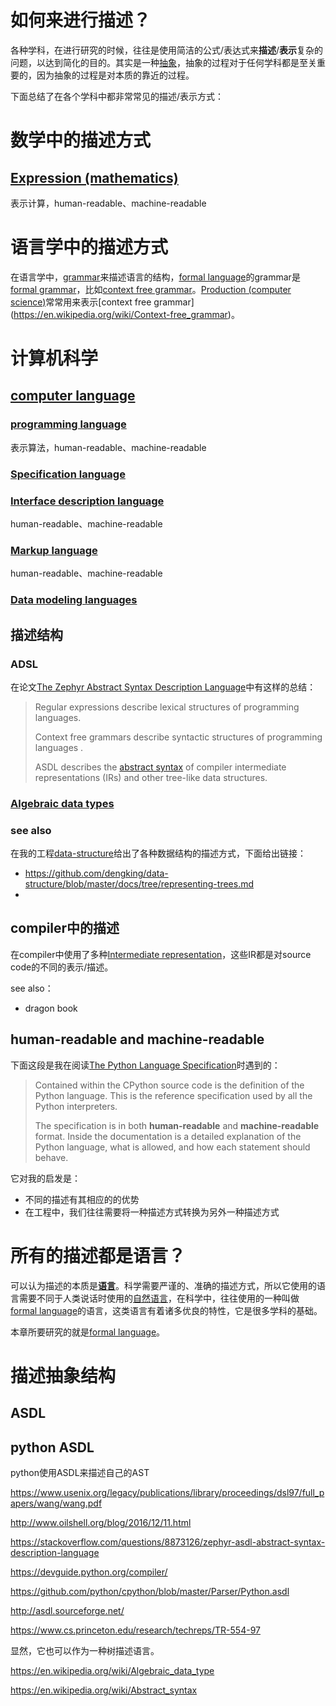 # 如何来进行描述？

各种学科，在进行研究的时候，往往是使用简洁的公式/表达式来**描述**/**表示**复杂的问题，以达到简化的目的。其实是一种[抽象](https://en.wikipedia.org/wiki/Abstraction)，抽象的过程对于任何学科都是至关重要的，因为抽象的过程是对本质的靠近的过程。

下面总结了在各个学科中都非常常见的描述/表示方式：

# 数学中的描述方式

## [Expression (mathematics)](https://en.wikipedia.org/wiki/Expression_(mathematics))

表示计算，human-readable、machine-readable



# 语言学中的描述方式

在语言学中，[grammar](https://en.wikipedia.org/wiki/Grammar)来描述语言的结构，[formal language](https://en.wikipedia.org/wiki/Well-formed_formula)的grammar是[formal grammar](https://en.wikipedia.org/wiki/Formal_grammar)，比如[context free grammar](https://en.wikipedia.org/wiki/Context-free_grammar)。[Production (computer science)](https://en.wikipedia.org/wiki/Production_(computer_science))常常用来表示[context free grammar](https://en.wikipedia.org/wiki/Context-free_grammar)。



# 计算机科学

## [сomputer language](https://en.wikipedia.org/wiki/Computer_language)

### [programming language](https://en.wikipedia.org/wiki/Programming_language)

表示算法，human-readable、machine-readable

### [Specification language](https://en.wikipedia.org/wiki/Specification_language)



### [Interface description language](https://en.wikipedia.org/wiki/Interface_description_language)

human-readable、machine-readable

### [Markup language](https://en.wikipedia.org/wiki/Markup_language)

human-readable、machine-readable



### [Data modeling languages](https://en.wikipedia.org/wiki/Category:Data_modeling_languages)

## 描述结构

### ADSL

在论文[The Zephyr Abstract Syntax Description Language](https://www.cs.princeton.edu/research/techreps/TR-554-97)中有这样的总结：

> Regular expressions describe lexical structures  of programming languages.
>
> Context free grammars describe syntactic structures of programming languages .
>
> ASDL describes the [abstract syntax](https://en.wikipedia.org/wiki/Abstract_syntax)  of compiler intermediate representations (IRs) and other tree-like data
> structures.

### [Algebraic data types](https://en.wikipedia.org/wiki/Algebraic_data_type)

### see also

在我的工程[data-structure](https://github.com/dengking/data-structure)给出了各种数据结构的描述方式，下面给出链接：

- https://github.com/dengking/data-structure/blob/master/docs/tree/representing-trees.md
- 

## compiler中的描述

在compiler中使用了多种[Intermediate representation](https://en.wikipedia.org/wiki/Intermediate_representation)，这些IR都是对source code的不同的表示/描述。

see also：

- dragon book





## human-readable and machine-readable 

下面这段是我在阅读[The Python Language Specification](https://realpython.com/cpython-source-code-guide/#the-python-language-specification)时遇到的：

> Contained within the CPython source code is the definition of the Python language. This is the reference specification used by all the Python interpreters.
>
> The specification is in both **human-readable** and **machine-readable** format. Inside the documentation is a detailed explanation of the Python language, what is allowed, and how each statement should behave.

它对我的启发是：

- 不同的描述有其相应的的优势
- 在工程中，我们往往需要将一种描述方式转换为另外一种描述方式



# 所有的描述都是语言？

可以认为描述的本质是[**语言**](https://en.wikipedia.org/wiki/Language)。科学需要严谨的、准确的描述方式，所以它使用的语言需要不同于人类说话时使用的[自然语言](https://en.wikipedia.org/wiki/Natural_language)，在科学中，往往使用的一种叫做[formal language](https://en.wikipedia.org/wiki/Well-formed_formula)的语言，这类语言有着诸多优良的特性，它是很多学科的基础。

本章所要研究的就是[formal language](https://en.wikipedia.org/wiki/Well-formed_formula)。













# 描述抽象结构



## ASDL

## python ASDL

python使用ASDL来描述自己的AST

https://www.usenix.org/legacy/publications/library/proceedings/dsl97/full_papers/wang/wang.pdf

http://www.oilshell.org/blog/2016/12/11.html

https://stackoverflow.com/questions/8873126/zephyr-asdl-abstract-syntax-description-language

https://devguide.python.org/compiler/

https://github.com/python/cpython/blob/master/Parser/Python.asdl

http://asdl.sourceforge.net/

https://www.cs.princeton.edu/research/techreps/TR-554-97

显然，它也可以作为一种树描述语言。

https://en.wikipedia.org/wiki/Algebraic_data_type

https://en.wikipedia.org/wiki/Abstract_syntax



